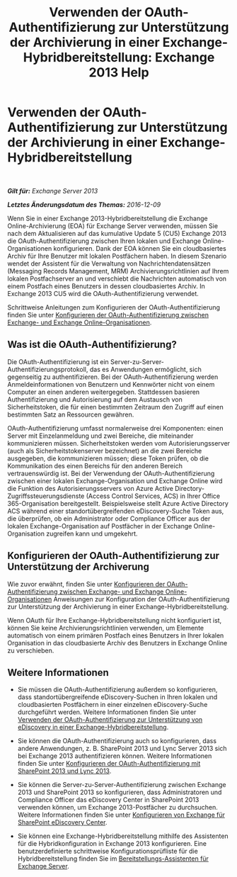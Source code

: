 ﻿---
title: 'Verwenden der OAuth-Authentifizierung zur Unterstützung der Archivierung in einer Exchange-Hybridbereitstellung: Exchange 2013 Help'
TOCTitle: Verwenden der OAuth-Authentifizierung zur Unterstützung der Archivierung in einer Exchange-Hybridbereitstellung
ms:assetid: deb882b1-1ae2-40f3-a71c-423fafe3d66a
ms:mtpsurl: https://technet.microsoft.com/de-de/library/Dn689104(v=EXCHG.150)
ms:contentKeyID: 62248371
ms.date: 04/24/2018
mtps_version: v=EXCHG.150
ms.translationtype: HT
---

# Verwenden der OAuth-Authentifizierung zur Unterstützung der Archivierung in einer Exchange-Hybridbereitstellung

 

_**Gilt für:** Exchange Server 2013_

_**Letztes Änderungsdatum des Themas:** 2016-12-09_

Wenn Sie in einer Exchange 2013-Hybridbereitstellung die Exchange Online-Archivierung (EOA) für Exchange Server verwenden, müssen Sie nach dem Aktualisieren auf das kumulative Update 5 (CU5) Exchange 2013 die OAuth-Authentifizierung zwischen Ihren lokalen und Exchange Online-Organisationen konfigurieren. Dank der EOA können Sie ein cloudbasiertes Archiv für Ihre Benutzer mit lokalen Postfächern haben. In diesem Szenario wendet der Assistent für die Verwaltung von Nachrichtendatensätzen (Messaging Records Management, MRM) Archivierungsrichtlinien auf Ihrem lokalen Postfachserver an und verschiebt die Nachrichten automatisch von einem Postfach eines Benutzers in dessen cloudbasiertes Archiv. In Exchange 2013 CU5 wird die OAuth-Authentifizierung verwendet.

Schrittweise Anleitungen zum Konfigurieren der OAuth-Authentifizierung finden Sie unter [Konfigurieren der OAuth-Authentifizierung zwischen Exchange- und Exchange Online-Organisationen](configure-oauth-authentication-between-exchange-and-exchange-online-organizations-exchange-2013-help.md).

## Was ist die OAuth-Authentifizierung?

Die OAuth-Authentifizierung ist ein Server-zu-Server-Authentifizierungsprotokoll, das es Anwendungen ermöglicht, sich gegenseitig zu authentifizieren. Bei der OAuth-Authentifizierung werden Anmeldeinformationen von Benutzern und Kennwörter nicht von einem Computer an einen anderen weitergegeben. Stattdessen basieren Authentifizierung und Autorisierung auf dem Austausch von Sicherheitstoken, die für einen bestimmten Zeitraum den Zugriff auf einen bestimmten Satz an Ressourcen gewähren.

OAuth-Authentifizierung umfasst normalerweise drei Komponenten: einen Server mit Einzelanmeldung und zwei Bereiche, die miteinander kommunizieren müssen. Sicherheitstoken werden vom Autorisierungsserver (auch als Sicherheitstokenserver bezeichnet) an die zwei Bereiche ausgegeben, die kommunizieren müssen; diese Token prüfen, ob die Kommunikation des einen Bereichs für den anderen Bereich vertrauenswürdig ist. Bei der Verwendung der OAuth-Authentifizierung zwischen einer lokalen Exchange-Organisation und Exchange Online wird die Funktion des Autorisierungsservers von Azure Active Directory-Zugriffssteuerungsdienste (Access Control Services, ACS) in Ihrer Office 365-Organisation bereitgestellt. Beispielsweise stellt Azure Active Directory ACS während einer standortübergreifenden eDiscovery-Suche Token aus, die überprüfen, ob ein Administrator oder Compliance Officer aus der lokalen Exchange-Organisation auf Postfächer in der Exchange Online-Organisation zugreifen kann und umgekehrt.

## Konfigurieren der OAuth-Authentifizierung zur Unterstützung der Archiverung

Wie zuvor erwähnt, finden Sie unter [Konfigurieren der OAuth-Authentifizierung zwischen Exchange- und Exchange Online-Organisationen](configure-oauth-authentication-between-exchange-and-exchange-online-organizations-exchange-2013-help.md) Anweisungen zur Konfiguration der OAuth-Authentifizierung zur Unterstützung der Archivierung in einer Exchange-Hybridbereitstellung.

Wenn OAuth für Ihre Exchange-Hybridbereitstellung nicht konfiguriert ist, können Sie keine Archivierungsrichtlinien verwenden, um Elemente automatisch von einem primären Postfach eines Benutzers in Ihrer lokalen Organisation in das cloudbasierte Archiv des Benutzers in Exchange Online zu verschieben.

## Weitere Informationen

  - Sie müssen die OAuth-Authentifizierung außerdem so konfigurieren, dass standortübergreifende eDiscovery-Suchen in Ihren lokalen und cloudbasierten Postfächern in einer einzelnen eDiscovery-Suche durchgeführt werden. Weitere Informationen finden Sie unter [Verwenden der OAuth-Authentifizierung zur Unterstützung von eDiscovery in einer Exchange-Hybridbereitstellung](using-oauth-authentication-to-support-ediscovery-in-an-exchange-hybrid-deployment-exchange-2013-help.md).

  - Sie können die OAuth-Authentifizierung auch so konfigurieren, dass andere Anwendungen, z. B. SharePoint 2013 und Lync Server 2013 sich bei Exchange 2013 authentifizieren können. Weitere Informationen finden Sie unter [Konfigurieren der OAuth-Authentifizierung mit SharePoint 2013 und Lync 2013](configure-oauth-authentication-with-sharepoint-2013-and-lync-2013-exchange-2013-help.md).

  - Sie können die Server-zu-Server-Authentifizierung zwischen Exchange 2013 und SharePoint 2013 so konfigurieren, dass Administratoren und Compliance Officer das eDiscovery Center in SharePoint 2013 verwenden können, um Exchange 2013-Postfächer zu durchsuchen. Weitere Informationen finden Sie unter [Konfigurieren von Exchange für SharePoint eDiscovery Center](configure-exchange-for-sharepoint-ediscovery-center-exchange-2013-help.md).

  - Sie können eine Exchange-Hybridbereitstellung mithilfe des Assistenten für die Hybridkonfiguration in Exchange 2013 konfigurieren. Eine benutzerdefinierte schrittweise Konfigurationsprüfliste für die Hybridbereitstellung finden Sie im [Bereitstellungs-Assistenten für Exchange Server](https://go.microsoft.com/fwlink/p/?linkid=277105).

